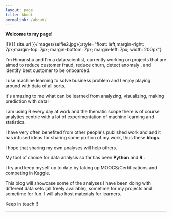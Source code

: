 ```yaml
---
layout: page
title: About
permalink: /about/
---
```


**Welcome to my page!**

![]({{ site.url }}/images/selfie2.jpg){:style="float: left;margin-right: 7px;margin-top: 7px; margin-bottom: 7px; margin-left: 7px; width: 200px"}

I'm Himanshu and I'm a data scientist,  currently working on projects that are aimed to  reduce customer fraud, reduce churn, detect anomaly , and identify best customer to be onboarded. 

I use machine learning to solve business problem and I enjoy playing around with data of all sorts. 

It's amazing to me what can be learned from analyzing, visualizing, making prediction with data!

I am using R every day at work and the thematic scope there is of course analytics centric with a lot of experimentation of machine learning and statistics. 

I have very often benefited from other people's published work and and it has infused ideas for sharing some portion of my  work, thus these **blogs**. 

I hope that sharing my own analyses will help others. 

My tool of choice for data analysis so far has been  **Python**  and **R** .

I try and keep myself up to date by taking up MOOCS/Certifications and competing in Kaggle.

This blog will showcase some of the analyses I have been doing with different data sets (all freely available), sometime for my projects and sometime for fun. I will also host materials for learners.

Keep in touch !!

---
